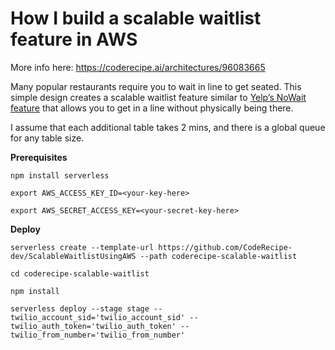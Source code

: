 # How I build a scalable waitlist feature in AWS

More info here: https://coderecipe.ai/architectures/96083665

Many popular restaurants require you to wait in line to get seated. This simple design creates a scalable waitlist feature similar to [Yelp’s NoWait feature](https://www.yelp.nowait.com/) that allows you to get in a line without physically being there.  

I assume that each additional table takes 2 mins, and there is a global queue for any table size.

**Prerequisites**  
```  
npm install serverless  
  
export AWS_ACCESS_KEY_ID=<your-key-here>  
  
export AWS_SECRET_ACCESS_KEY=<your-secret-key-here>  
```  

**Deploy**  
  

```  
serverless create --template-url https://github.com/CodeRecipe-dev/ScalableWaitlistUsingAWS --path coderecipe-scalable-waitlist  
  
cd coderecipe-scalable-waitlist
  
npm install  
  
serverless deploy --stage stage --twilio_account_sid='twilio_account_sid' --twilio_auth_token='twilio_auth_token' --twilio_from_number='twilio_from_number'
```  
